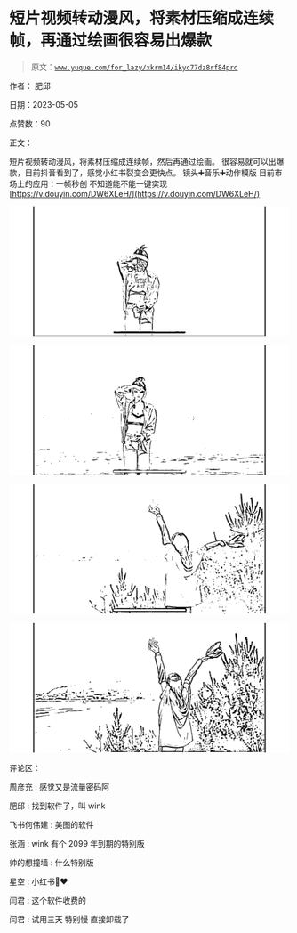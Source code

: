 # 短片视频转动漫风，将素材压缩成连续帧，再通过绘画很容易出爆款

> 原文：[`www.yuque.com/for_lazy/xkrm14/ikyc77dz8rf84prd`](https://www.yuque.com/for_lazy/xkrm14/ikyc77dz8rf84prd)

作者： 肥邱

日期：2023-05-05

点赞数：90

正文：

短片视频转动漫风，将素材压缩成连续帧，然后再通过绘画。 很容易就可以出爆款，目前抖音看到了，感觉小红书裂变会更快点。 镜头➕音乐➕动作模版 目前市场上的应用：一帧秒创 不知道能不能一键实现[https://v.douyin.com/DW6XLeH/](https://v.douyin.com/DW6XLeH/)

![](img/a4530c4770e400d29b54d419d84a22ce.png)

![](img/2eeec8f3466c3680b365e5e8ace609ea.png)  

![](img/6a30c986bf72a500f9537ddc4e3ca4da.png)

![](img/75bbf423130192446405ddcfb5e2c9b3.png)

评论区：

周彦充 : 感觉又是流量密码阿

肥邱 : 找到软件了，叫 wink

飞书何伟建 : 美图的软件

张涵 : wink 有个 2099 年到期的特别版

帅的想撞墙 : 什么特别版

星空 : 小红书🥺❤️

闫君 : 这个软件收费的

闫君 : 试用三天 特别慢 直接卸载了

